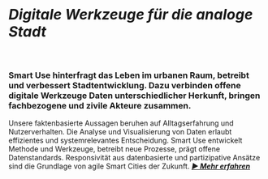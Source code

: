 <br>

# *Digitale Werkzeuge für die analoge Stadt*

<br>

### Smart Use hinterfragt das Leben im urbanen Raum, betreibt und verbessert Stadtentwicklung. Dazu verbinden offene digitale Werkzeuge Daten unterschiedlicher Herkunft, bringen fachbezogene und zivile Akteure zusammen.

Unsere faktenbasierte Aussagen beruhen auf Alltagserfahrung und Nutzerverhalten. Die Analyse und Visualisierung von Daten erlaubt effizientes und systemrelevantes Entscheidung. Smart Use entwickelt Methode und Werkzeuge, betreibt neue Prozesse, prägt offene Datenstandards. Responsivität aus datenbasierte und partizipative Ansätze sind die Grundlage von agile Smart Cities der Zukunft. _**[ &#9654;&nbsp;Mehr&nbsp;erfahren](/about)**_
